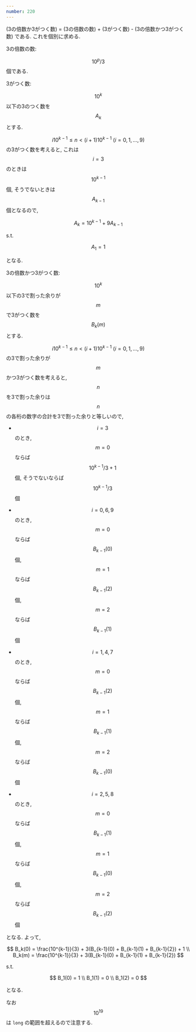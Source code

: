 ```yaml
---
number: 220
---
```

(3の倍数か3がつく数) = (3の倍数の数) + (3がつく数) - (3の倍数かつ3がつく数) である. これを個別に求める.

3の倍数の数:

$$ 10^p / 3 $$ 個である.

3がつく数:

$$ 10^k $$ 以下の3のつく数を $$ A_k $$ とする.

$$ i 10^{k-1} \leq n \lt (i+1) 10^{k-1} \ (i=0,1,\dots,9) $$ の3がつく数を考えると, これは $$ i = 3 $$ のときは $$ 10^{k-1} $$ 個, そうでないときは $$ A_{k-1} $$ 個となるので,

$$
A_k = 10^{k-1} + 9A_{k-1}
$$

s.t.

$$
A_1 = 1
$$

となる.

3の倍数かつ3がつく数:

$$ 10^k $$ 以下の3で割った余りが $$ m $$ で3がつく数を $$ B_k(m) $$ とする.

$$ i 10^{k-1} \leq n \lt (i+1) 10^{k-1} \ (i=0,1,\dots,9) $$ の3で割った余りが $$ m $$ かつ3がつく数を考えると, $$ n $$ を3で割った余りは $$ n $$ の各桁の数字の合計を3で割った余りと等しいので,

* $$ i = 3 $$ のとき, $$ m = 0 $$ ならば $$ 10^{k-1} / 3 + 1 $$ 個, そうでないならば $$ 10^{k-1} / 3 $$ 個

* $$ i = 0, 6, 9 $$ のとき, $$ m = 0 $$ ならば $$ B_{k-1}(0) $$ 個, $$ m= 1 $$ ならば $$ B_{k-1}(2) $$ 個, $$ m = 2 $$ ならば $$ B_{k-1}(1) $$ 個

* $$ i = 1, 4, 7 $$ のとき, $$ m = 0 $$ ならば $$ B_{k-1}(2) $$ 個, $$ m= 1 $$ ならば $$ B_{k-1}(1) $$ 個, $$ m = 2 $$ ならば $$ B_{k-1}(0) $$ 個

* $$ i = 2, 5, 8 $$ のとき, $$ m = 0 $$ ならば $$ B_{k-1}(1) $$ 個, $$ m= 1 $$ ならば $$ B_{k-1}(0) $$ 個, $$ m = 2 $$ ならば $$ B_{k-1}(2) $$ 個

となる. よって,

$$
B_k(0) = \frac{10^{k-1}}{3} + 3(B_{k-1}(0) + B_{k-1}(1) + B_{k-1}{2}) + 1 \\
B_k(m) = \frac{10^{k-1}}{3} + 3(B_{k-1}(0) + B_{k-1}(1) + B_{k-1}{2})
$$

s.t.

$$
B_1(0) = 1 \\
B_1(1) = 0 \\
B_1(2) = 0
$$

となる.

なお $$ 10^{19} $$ は `long` の範囲を超えるので注意する.
